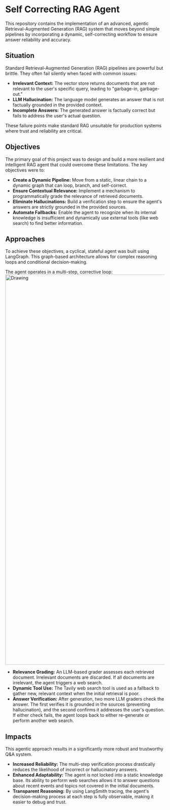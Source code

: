 # Self Correcting RAG Agent
This repository contains the implementation of an advanced, agentic Retrieval-Augmented Generation (RAG) system that moves beyond simple pipelines by incorporating a dynamic, self-correcting workflow to ensure answer reliability and accuracy.

## Situation
Standard Retrieval-Augmented Generation (RAG) pipelines are powerful but brittle. They often fail silently when faced with common issues:
- **Irrelevant Context:** The vector store returns documents that are not relevant to the user's specific query, leading to "garbage-in, garbage-out."
- **LLM Hallucination:** The language model generates an answer that is not factually grounded in the provided context.
- **Incomplete Answers:** The generated answer is factually correct but fails to address the user's actual question.

These failure points make standard RAG unsuitable for production systems where trust and reliability are critical.

## Objectives
The primary goal of this project was to design and build a more resilient and intelligent RAG agent that could overcome these limitations. The key objectives were to:
- **Create a Dynamic Pipeline:** Move from a static, linear chain to a dynamic graph that can loop, branch, and self-correct.
- **Ensure Contextual Relevance:** Implement a mechanism to programmatically grade the relevance of retrieved documents.
- **Eliminate Hallucinations:** Build a verification step to ensure the agent's answers are strictly grounded in the provided sources.
- **Automate Fallbacks:** Enable the agent to recognize when its internal knowledge is insufficient and dynamically use external tools (like web search) to find better information.

## Approaches
To achieve these objectives, a cyclical, stateful agent was built using LangGraph. This graph-based architecture allows for complex reasoning loops and conditional decision-making.

The agent operates in a multi-step, corrective loop:
<img width="4525" height="1227" alt="Drawing" src="https://github.com/user-attachments/assets/e245861d-df77-4bab-bcec-2f9b1deae729" />

- **Relevance Grading:** An LLM-based grader assesses each retrieved document. Irrelevant documents are discarded. If all documents are irrelevant, the agent triggers a web search.
- **Dynamic Tool Use:** The Tavily web search tool is used as a fallback to gather new, relevant context when the initial retrieval is poor.
- **Answer Verification:** After generation, two more LLM graders check the answer. The first verifies it is grounded in the sources (preventing hallucination), and the second confirms it addresses the user's question. If either check fails, the agent loops back to either re-generate or perform another web search.

## Impacts
This agentic approach results in a significantly more robust and trustworthy Q&A system.
- **Increased Reliability:** The multi-step verification process drastically reduces the likelihood of incorrect or hallucinatory answers.
- **Enhanced Adaptability:** The agent is not locked into a static knowledge base. Its ability to perform web searches allows it to answer questions about recent events and topics not covered in the initial documents.
- **Transparent Reasoning:** By using LangSmith tracing, the agent's decision-making process at each step is fully observable, making it easier to debug and trust.
